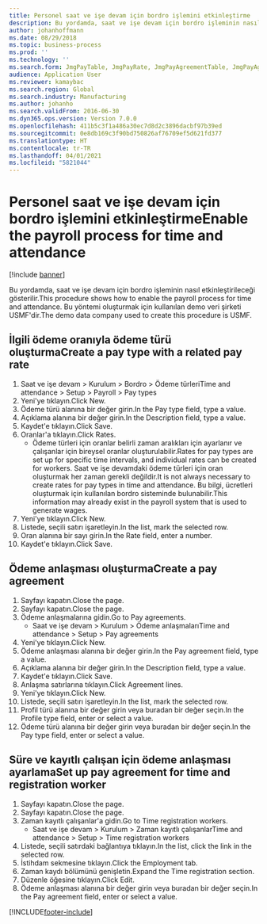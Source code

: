 ```yaml
---
title: Personel saat ve işe devam için bordro işlemini etkinleştirme
description: Bu yordamda, saat ve işe devam için bordro işleminin nasıl etkinleştirileceği gösterilir.
author: johanhoffmann
ms.date: 08/29/2018
ms.topic: business-process
ms.prod: ''
ms.technology: ''
ms.search.form: JmgPayTable, JmgPayRate, JmgPayAgreementTable, JmgPayAgreementLine, HcmWorker
audience: Application User
ms.reviewer: kamaybac
ms.search.region: Global
ms.search.industry: Manufacturing
ms.author: johanho
ms.search.validFrom: 2016-06-30
ms.dyn365.ops.version: Version 7.0.0
ms.openlocfilehash: 411b5c3f1a486a30ec7d8d2c3896dacbf97b39ed
ms.sourcegitcommit: 0e8db169c3f90bd750826af76709ef5d621fd377
ms.translationtype: HT
ms.contentlocale: tr-TR
ms.lasthandoff: 04/01/2021
ms.locfileid: "5821044"
---
```

# <a name="enable-the-payroll-process-for-time-and-attendance"></a><span data-ttu-id="bdf74-103">Personel saat ve işe devam için bordro işlemini etkinleştirme</span><span class="sxs-lookup"><span data-stu-id="bdf74-103">Enable the payroll process for time and attendance</span></span>

[!include [banner](../../includes/banner.md)]

<span data-ttu-id="bdf74-104">Bu yordamda, saat ve işe devam için bordro işleminin nasıl etkinleştirileceği gösterilir.</span><span class="sxs-lookup"><span data-stu-id="bdf74-104">This procedure shows how to enable the payroll process for time and attendance.</span></span> <span data-ttu-id="bdf74-105">Bu yöntemi oluşturmak için kullanılan demo veri şirketi USMF'dir.</span><span class="sxs-lookup"><span data-stu-id="bdf74-105">The demo data company used to create this procedure is USMF.</span></span>


## <a name="create-a-pay-type-with-a-related-pay-rate"></a><span data-ttu-id="bdf74-106">İlgili ödeme oranıyla ödeme türü oluşturma</span><span class="sxs-lookup"><span data-stu-id="bdf74-106">Create a pay type with a related pay rate</span></span>
1. <span data-ttu-id="bdf74-107">Saat ve işe devam > Kurulum > Bordro > Ödeme türleri</span><span class="sxs-lookup"><span data-stu-id="bdf74-107">Time and attendance > Setup > Payroll > Pay types</span></span>
2. <span data-ttu-id="bdf74-108">Yeni'ye tıklayın.</span><span class="sxs-lookup"><span data-stu-id="bdf74-108">Click New.</span></span>
3. <span data-ttu-id="bdf74-109">Ödeme türü alanına bir değer girin.</span><span class="sxs-lookup"><span data-stu-id="bdf74-109">In the Pay type field, type a value.</span></span>
4. <span data-ttu-id="bdf74-110">Açıklama alanına bir değer girin.</span><span class="sxs-lookup"><span data-stu-id="bdf74-110">In the Description field, type a value.</span></span>
5. <span data-ttu-id="bdf74-111">Kaydet'e tıklayın.</span><span class="sxs-lookup"><span data-stu-id="bdf74-111">Click Save.</span></span>
6. <span data-ttu-id="bdf74-112">Oranlar'a tıklayın.</span><span class="sxs-lookup"><span data-stu-id="bdf74-112">Click Rates.</span></span>
    * <span data-ttu-id="bdf74-113">Ödeme türleri için oranlar belirli zaman aralıkları için ayarlanır ve çalışanlar için bireysel oranlar oluşturulabilir.</span><span class="sxs-lookup"><span data-stu-id="bdf74-113">Rates for pay types are set up for specific time intervals, and individual rates can be created for workers.</span></span> <span data-ttu-id="bdf74-114">Saat ve işe devamdaki ödeme türleri için oran oluşturmak her zaman gerekli değildir.</span><span class="sxs-lookup"><span data-stu-id="bdf74-114">It is not always necessary to create rates for pay types in time and attendance.</span></span> <span data-ttu-id="bdf74-115">Bu bilgi, ücretleri oluşturmak için kullanılan bordro sisteminde bulunabilir.</span><span class="sxs-lookup"><span data-stu-id="bdf74-115">This information may already exist in the payroll system that is used to generate wages.</span></span>  
7. <span data-ttu-id="bdf74-116">Yeni'ye tıklayın.</span><span class="sxs-lookup"><span data-stu-id="bdf74-116">Click New.</span></span>
8. <span data-ttu-id="bdf74-117">Listede, seçili satırı işaretleyin.</span><span class="sxs-lookup"><span data-stu-id="bdf74-117">In the list, mark the selected row.</span></span>
9. <span data-ttu-id="bdf74-118">Oran alanına bir sayı girin.</span><span class="sxs-lookup"><span data-stu-id="bdf74-118">In the Rate field, enter a number.</span></span>
10. <span data-ttu-id="bdf74-119">Kaydet'e tıklayın.</span><span class="sxs-lookup"><span data-stu-id="bdf74-119">Click Save.</span></span>

## <a name="create-a-pay-agreement"></a><span data-ttu-id="bdf74-120">Ödeme anlaşması oluşturma</span><span class="sxs-lookup"><span data-stu-id="bdf74-120">Create a pay agreement</span></span>
1. <span data-ttu-id="bdf74-121">Sayfayı kapatın.</span><span class="sxs-lookup"><span data-stu-id="bdf74-121">Close the page.</span></span>
2. <span data-ttu-id="bdf74-122">Sayfayı kapatın.</span><span class="sxs-lookup"><span data-stu-id="bdf74-122">Close the page.</span></span>
3. <span data-ttu-id="bdf74-123">Ödeme anlaşmalarına gidin.</span><span class="sxs-lookup"><span data-stu-id="bdf74-123">Go to Pay agreements.</span></span>
    * <span data-ttu-id="bdf74-124">Saat ve işe devam > Kurulum > Ödeme anlaşmaları</span><span class="sxs-lookup"><span data-stu-id="bdf74-124">Time and attendance > Setup > Pay agreements</span></span>  
4. <span data-ttu-id="bdf74-125">Yeni'ye tıklayın.</span><span class="sxs-lookup"><span data-stu-id="bdf74-125">Click New.</span></span>
5. <span data-ttu-id="bdf74-126">Ödeme anlaşması alanına bir değer girin.</span><span class="sxs-lookup"><span data-stu-id="bdf74-126">In the Pay agreement field, type a value.</span></span>
6. <span data-ttu-id="bdf74-127">Açıklama alanına bir değer girin.</span><span class="sxs-lookup"><span data-stu-id="bdf74-127">In the Description field, type a value.</span></span>
7. <span data-ttu-id="bdf74-128">Kaydet'e tıklayın.</span><span class="sxs-lookup"><span data-stu-id="bdf74-128">Click Save.</span></span>
8. <span data-ttu-id="bdf74-129">Anlaşma satırlarına tıklayın.</span><span class="sxs-lookup"><span data-stu-id="bdf74-129">Click Agreement lines.</span></span>
9. <span data-ttu-id="bdf74-130">Yeni'ye tıklayın.</span><span class="sxs-lookup"><span data-stu-id="bdf74-130">Click New.</span></span>
10. <span data-ttu-id="bdf74-131">Listede, seçili satırı işaretleyin.</span><span class="sxs-lookup"><span data-stu-id="bdf74-131">In the list, mark the selected row.</span></span>
11. <span data-ttu-id="bdf74-132">Profil türü alanına bir değer girin veya buradan bir değer seçin.</span><span class="sxs-lookup"><span data-stu-id="bdf74-132">In the Profile type field, enter or select a value.</span></span>
12. <span data-ttu-id="bdf74-133">Ödeme türü alanına bir değer girin veya buradan bir değer seçin.</span><span class="sxs-lookup"><span data-stu-id="bdf74-133">In the Pay type field, enter or select a value.</span></span>

## <a name="set-up-pay-agreement-for-time-and-registration-worker"></a><span data-ttu-id="bdf74-134">Süre ve kayıtlı çalışan için ödeme anlaşması ayarlama</span><span class="sxs-lookup"><span data-stu-id="bdf74-134">Set up pay agreement for time and registration worker</span></span>
1. <span data-ttu-id="bdf74-135">Sayfayı kapatın.</span><span class="sxs-lookup"><span data-stu-id="bdf74-135">Close the page.</span></span>
2. <span data-ttu-id="bdf74-136">Sayfayı kapatın.</span><span class="sxs-lookup"><span data-stu-id="bdf74-136">Close the page.</span></span>
3. <span data-ttu-id="bdf74-137">Zaman kayıtlı çalışanlar'a gidin.</span><span class="sxs-lookup"><span data-stu-id="bdf74-137">Go to Time registration workers.</span></span>
    * <span data-ttu-id="bdf74-138">Saat ve işe devam > Kurulum > Zaman kayıtlı çalışanlar</span><span class="sxs-lookup"><span data-stu-id="bdf74-138">Time and attendance > Setup > Time registration workers</span></span>  
4. <span data-ttu-id="bdf74-139">Listede, seçili satırdaki bağlantıya tıklayın.</span><span class="sxs-lookup"><span data-stu-id="bdf74-139">In the list, click the link in the selected row.</span></span>
5. <span data-ttu-id="bdf74-140">İstihdam sekmesine tıklayın.</span><span class="sxs-lookup"><span data-stu-id="bdf74-140">Click the Employment tab.</span></span>
6. <span data-ttu-id="bdf74-141">Zaman kaydı bölümünü genişletin.</span><span class="sxs-lookup"><span data-stu-id="bdf74-141">Expand the Time registration section.</span></span>
7. <span data-ttu-id="bdf74-142">Düzenle öğesine tıklayın.</span><span class="sxs-lookup"><span data-stu-id="bdf74-142">Click Edit.</span></span>
8. <span data-ttu-id="bdf74-143">Ödeme anlaşması alanına bir değer girin veya buradan bir değer seçin.</span><span class="sxs-lookup"><span data-stu-id="bdf74-143">In the Pay agreement field, enter or select a value.</span></span>



[!INCLUDE[footer-include](../../../includes/footer-banner.md)]